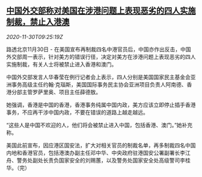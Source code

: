 <!--1606730101000-->
[中国外交部称对美国在涉港问题上表现恶劣的四人实施制裁，禁止入港澳](https://cn.reuters.com/article/china-mofa-us-hk-macau-1130-idCNKBS28A100)
------

<div><i>2020-11-30T09:25:19Z</i></div><p>路透北京11月30日 - 在美国宣布再制裁四名中港官员后，中国亦作出反击，中国外交部周一表示，针对美方的错误行径，决定对美方在涉港问题上表现恶劣的四人实施制裁，有关人士将被禁止进入香港和澳门。</p><p>中国外交部发言人华春莹在例行记者会上表示，四人分别是美国国家民主基金会亚洲事务高级主任约翰·克瑙斯，美国国际事务民主协会亚洲项目负责人阿南德、香港分部主管罗萨里奥、项目主任薛德敖。</p><p>她强调，香港是中国的香港，香港事务纯属中国内政，美方应该立即停止插手香港事务，不应再干涉中国内政，不要在错误的道路上越走越远。</p><p>“这些人是中国不欢迎的人，他们将会被禁止进入中国，包括香港、澳门。”她补充称。</p><p>美国此前宣布，因应港区国安法，扩大对相关官员的制裁名单，再多制裁四名中国内地和香港官员，包括港澳办副主任邓中华、中央政府驻港国安公署副署长李江舟、警务处副处长责负国家安全的刘赐蕙，以及警务处国家安全处高级警司李桂华。（完）</p>
